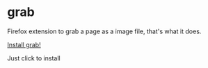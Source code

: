 grab
====

Firefox extension to grab a page as a image file, that's what it does.


<script type="application/javascript">
<!--
function install (aEvent)
{
  var params = {
    "Foo": { URL: aEvent.target.href,
             IconURL: aEvent.target.getAttribute("iconURL"),
             Hash: aEvent.target.getAttribute("hash"),
             toString: function () { return this.URL; }
    }
  };
  InstallTrigger.install(params);

  return false;
}
-->
</script>

<a href="https://github.com/downloads/muanis/grab/grab_v0.97.xpi"
  iconURL="http://www.example.com/foo.png"
  hash="sha1:f3baddc1f61da685939d9cc9a6c54284d3239ade"
  onclick="return install(event);">Install grab!</a>


Just click  to install
